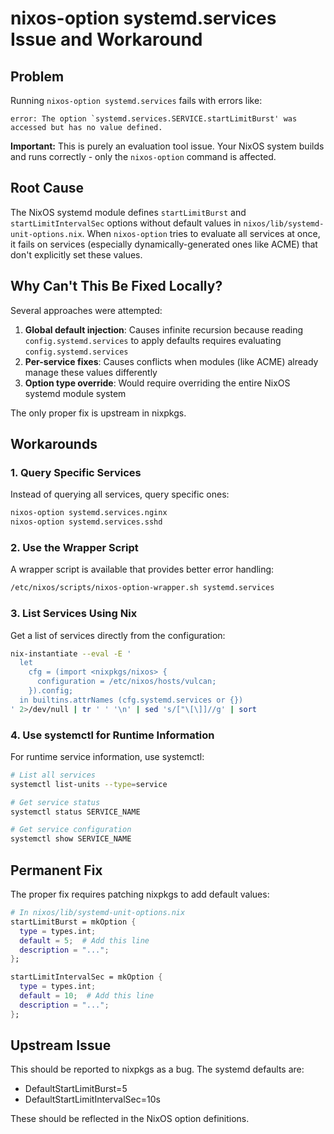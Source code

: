 # nixos-option systemd.services Issue and Workaround

## Problem

Running `nixos-option systemd.services` fails with errors like:
```
error: The option `systemd.services.SERVICE.startLimitBurst' was accessed but has no value defined.
```

**Important:** This is purely an evaluation tool issue. Your NixOS system builds and runs correctly - only the `nixos-option` command is affected.

## Root Cause

The NixOS systemd module defines `startLimitBurst` and `startLimitIntervalSec` options without default values in `nixos/lib/systemd-unit-options.nix`. When `nixos-option` tries to evaluate all services at once, it fails on services (especially dynamically-generated ones like ACME) that don't explicitly set these values.

## Why Can't This Be Fixed Locally?

Several approaches were attempted:

1. **Global default injection**: Causes infinite recursion because reading `config.systemd.services` to apply defaults requires evaluating `config.systemd.services`
2. **Per-service fixes**: Causes conflicts when modules (like ACME) already manage these values differently
3. **Option type override**: Would require overriding the entire NixOS systemd module system

The only proper fix is upstream in nixpkgs.

## Workarounds

### 1. Query Specific Services

Instead of querying all services, query specific ones:
```bash
nixos-option systemd.services.nginx
nixos-option systemd.services.sshd
```

### 2. Use the Wrapper Script

A wrapper script is available that provides better error handling:
```bash
/etc/nixos/scripts/nixos-option-wrapper.sh systemd.services
```

### 3. List Services Using Nix

Get a list of services directly from the configuration:
```bash
nix-instantiate --eval -E '
  let
    cfg = (import <nixpkgs/nixos> {
      configuration = /etc/nixos/hosts/vulcan;
    }).config;
  in builtins.attrNames (cfg.systemd.services or {})
' 2>/dev/null | tr ' ' '\n' | sed 's/["\[\]]//g' | sort
```

### 4. Use systemctl for Runtime Information

For runtime service information, use systemctl:
```bash
# List all services
systemctl list-units --type=service

# Get service status
systemctl status SERVICE_NAME

# Get service configuration
systemctl show SERVICE_NAME
```

## Permanent Fix

The proper fix requires patching nixpkgs to add default values:

```nix
# In nixos/lib/systemd-unit-options.nix
startLimitBurst = mkOption {
  type = types.int;
  default = 5;  # Add this line
  description = "...";
};

startLimitIntervalSec = mkOption {
  type = types.int;
  default = 10;  # Add this line
  description = "...";
};
```

## Upstream Issue

This should be reported to nixpkgs as a bug. The systemd defaults are:
- DefaultStartLimitBurst=5
- DefaultStartLimitIntervalSec=10s

These should be reflected in the NixOS option definitions.